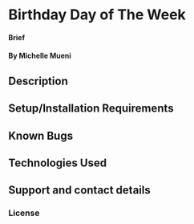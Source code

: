 # Birthday Day of The Week
#### Brief 
#### By **Michelle Mueni**
## Description

## Setup/Installation Requirements


## Known Bugs

## Technologies Used

## Support and contact details

### License

